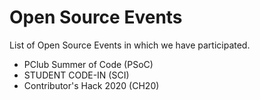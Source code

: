 # Open Source Events

List of Open Source Events in which we have participated.

- PClub Summer of Code (PSoC)
- STUDENT CODE-IN (SCI)
- Contributor's Hack 2020 (CH20)